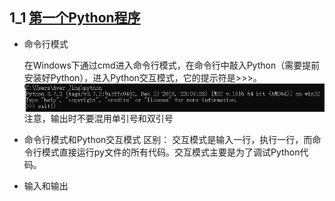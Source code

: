 ## 1_1 [第一个Python程序](https://www.liaoxuefeng.com/wiki/0014316089557264a6b348958f449949df42a6d3a2e542c000/001431611988455689d4c116b2c4ed6aec000776c00ed52000)

- 命令行模式

  在Windows下通过cmd进入命令行模式，在命令行中敲入Python（需要提前安装好Python），进入Python交互模式，它的提示符是>>>。
  <img src="01.jpg" style="zoom: 100%" div align="center">
  注意，输出时不要混用单引号和双引号
  
 - 命令行模式和Python交互模式
	 	区别：
	 	交互模式是输入一行，执行一行，而命令行模式直接运行py文件的所有代码。交互模式主要是为了调试Python代码。
	
 - 输入和输出
